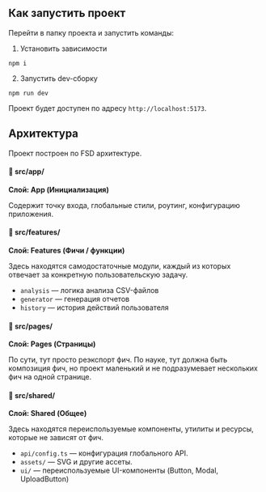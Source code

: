 ## Как запустить проект

Перейти в папку проекта и запустить команды: 

1. Установить зависимости
```
npm i
```

2. Запустить dev-сборку
```
npm run dev
```

Проект будет доступен по адресу `http://localhost:5173`.

## Архитектура

Проект построен по FSD архитектуре.

#### 🧩 src/app/

__Слой: App (Инициализация)__

Содержит точку входа, глобальные стили, роутинг, конфигурацию приложения.

#### 🧠 src/features/

__Слой: Features (Фичи / функции)__

Здесь находятся самодостаточные модули, каждый из которых отвечает за конкретную пользовательскую задачу.
- `analysis` — логика анализа CSV-файлов
- `generator` — генерация отчетов
- `history` — история действий пользователя

#### 📄 src/pages/

__Слой: Pages (Страницы)__

По сути, тут просто реэкспорт фич. По науке, тут должна быть композиция фич, но проект маленький и не подразумевает нескольких фич на одной странице. 

#### 🧱 src/shared/

__Слой: Shared (Общее)__

Здесь находятся переиспользуемые компоненты, утилиты и ресурсы, которые не зависят от фич.

- `api/config.ts` — конфигурация глобального API.
- `assets/` — SVG и другие ассеты.
- `ui/` — переиспользуемые UI-компоненты (Button, Modal, UploadButton)
